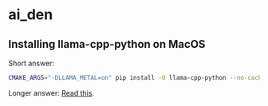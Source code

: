 # ai_den

## Installing llama-cpp-python on MacOS

Short answer:

```sh
CMAKE_ARGS="-DLLAMA_METAL=on" pip install -U llama-cpp-python --no-cache-dir
```

Longer answer: [Read this](https://llama-cpp-python.readthedocs.io/en/latest/install/macos/).
